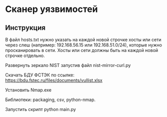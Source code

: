 # Сканер уязвимостей

## Инструкция
В файл hosts.txt нужно указать на каждой новой строчке хосты или сети через слеш (например: 192.168.56.15 или 192.168.51.0/24), которые нужно просканировать в сети. Хосты или сети должны быть на каждой новой строчке отдельно.

Развернуть зеркало NIST запустив файл nist-mirror-curl.py

Скачать БДУ ФСТЭК по ссылке: https://bdu.fstec.ru/files/documents/vullist.xlsx

Установить Nmap.exe

Библиотеки: packaging, csv, python-nmap. 

Запустить скрипт python main.py 

